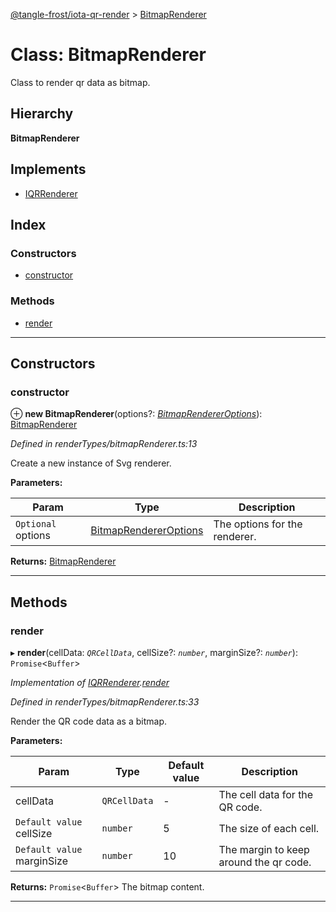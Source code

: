 [@tangle-frost/iota-qr-render](../README.md) > [BitmapRenderer](../classes/bitmaprenderer.md)

# Class: BitmapRenderer

Class to render qr data as bitmap.

## Hierarchy

**BitmapRenderer**

## Implements

* [IQRRenderer](../interfaces/iqrrenderer.md)

## Index

### Constructors

* [constructor](bitmaprenderer.md#constructor)

### Methods

* [render](bitmaprenderer.md#render)

---

## Constructors

<a id="constructor"></a>

###  constructor

⊕ **new BitmapRenderer**(options?: *[BitmapRendererOptions](bitmaprendereroptions.md)*): [BitmapRenderer](bitmaprenderer.md)

*Defined in renderTypes/bitmapRenderer.ts:13*

Create a new instance of Svg renderer.

**Parameters:**

| Param | Type | Description |
| ------ | ------ | ------ |
| `Optional` options | [BitmapRendererOptions](bitmaprendereroptions.md) |  The options for the renderer. |

**Returns:** [BitmapRenderer](bitmaprenderer.md)

___

## Methods

<a id="render"></a>

###  render

▸ **render**(cellData: *`QRCellData`*, cellSize?: *`number`*, marginSize?: *`number`*): `Promise`<`Buffer`>

*Implementation of [IQRRenderer](../interfaces/iqrrenderer.md).[render](../interfaces/iqrrenderer.md#render)*

*Defined in renderTypes/bitmapRenderer.ts:33*

Render the QR code data as a bitmap.

**Parameters:**

| Param | Type | Default value | Description |
| ------ | ------ | ------ | ------ |
| cellData | `QRCellData` | - |  The cell data for the QR code. |
| `Default value` cellSize | `number` | 5 |  The size of each cell. |
| `Default value` marginSize | `number` | 10 |  The margin to keep around the qr code. |

**Returns:** `Promise`<`Buffer`>
The bitmap content.

___

